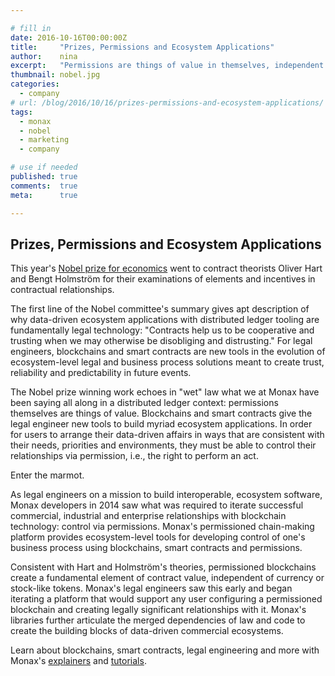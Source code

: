 ```yaml
---

# fill in
date: 2016-10-16T00:00:00Z
title:     "Prizes, Permissions and Ecosystem Applications"
author:    nina
excerpt:   "Permissions are things of value in themselves, independent of currency or token."
thumbnail: nobel.jpg
categories:
  - company
# url: /blog/2016/10/16/prizes-permissions-and-ecosystem-applications/
tags:
  - monax
  - nobel
  - marketing
  - company

# use if needed
published: true
comments:  true
meta:      true

---
```


## Prizes, Permissions and Ecosystem Applications

This year's [Nobel prize for economics](https://www.nobelprize.org/nobel_prizes/economic-sciences/laureates/2016/) went to contract theorists Oliver Hart and Bengt Holmström for their examinations of elements and incentives in contractual relationships. 

The first line of the Nobel committee's summary gives apt description of why data-driven ecosystem applications with distributed ledger tooling are fundamentally legal technology: "Contracts help us to be cooperative and trusting when we may otherwise be disobliging and distrusting." For legal engineers, blockchains and smart contracts are new tools in the evolution of ecosystem-level legal and business process solutions meant to create trust, reliability and predictability in future events.

The Nobel prize winning work echoes in "wet" law what we at Monax have been saying all along in a distributed ledger context: permissions themselves are things of value. Blockchains and smart contracts give the legal engineer new tools to build myriad ecosystem applications. In order for users to arrange their data-driven affairs in ways that are consistent with their needs, priorities and environments, they must be able to control their relationships via permission, i.e., the right to perform an act. 

Enter the marmot.

As legal engineers on a mission to build interoperable, ecosystem software, Monax developers in 2014 saw what was required to iterate successful commercial, industrial and enterprise relationships with blockchain technology: control via permissions. Monax's permissioned chain-making platform provides ecosystem-level tools for developing control of one's business process using blockchains, smart contracts and permissions. 

Consistent with Hart and Holmström's theories, permissioned blockchains create a fundamental element of contract value, independent of currency or stock-like tokens. Monax's legal engineers saw this early and began iterating a platform that would support any user configuring a permissioned blockchain and creating legally significant relationships with it. Monax's libraries further articulate the merged dependencies of law and code to create the building blocks of data-driven commercial ecosystems.

Learn about blockchains, smart contracts, legal engineering and more with Monax's [explainers](/learn/) and [tutorials](/docs/). 



